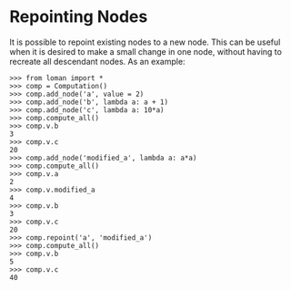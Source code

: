 # Repointing Nodes

It is possible to repoint existing nodes to a new node. This can be useful when it is desired to make a small change in one node, without having to recreate all descendant nodes. As an example:

```pycon
>>> from loman import *
>>> comp = Computation()
>>> comp.add_node('a', value = 2)
>>> comp.add_node('b', lambda a: a + 1)
>>> comp.add_node('c', lambda a: 10*a)
>>> comp.compute_all()
>>> comp.v.b
3
>>> comp.v.c
20
>>> comp.add_node('modified_a', lambda a: a*a)
>>> comp.compute_all()
>>> comp.v.a
2
>>> comp.v.modified_a
4
>>> comp.v.b
3
>>> comp.v.c
20
>>> comp.repoint('a', 'modified_a')
>>> comp.compute_all()
>>> comp.v.b
5
>>> comp.v.c
40
```
